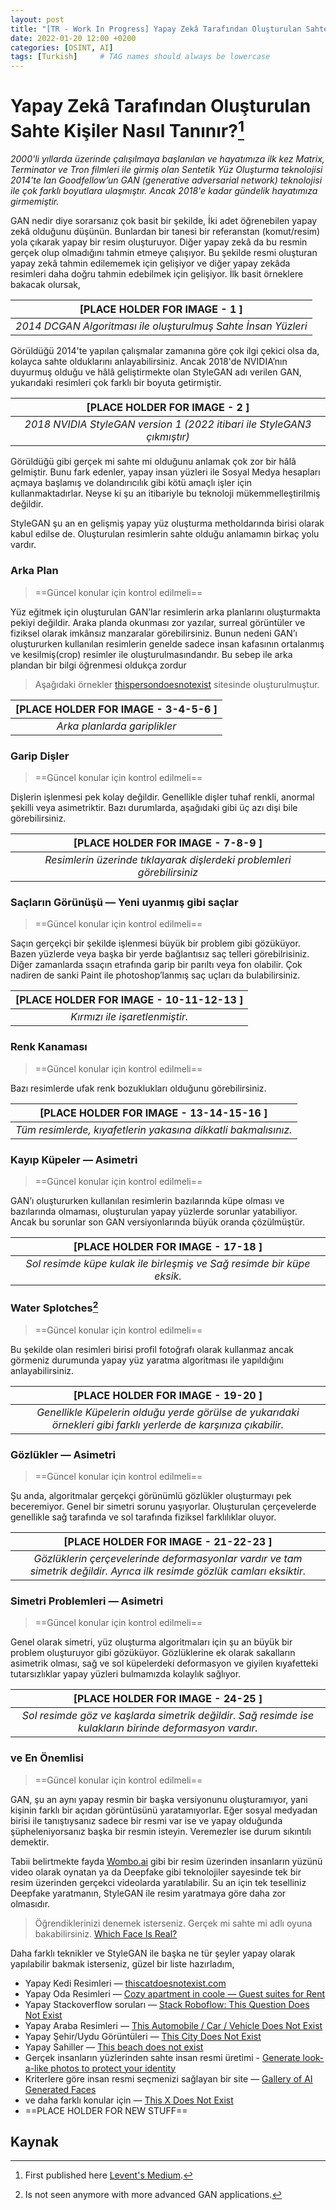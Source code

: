 ```yaml
---
layout: post
title: "[TR - Work In Progress] Yapay Zekâ Tarafından Oluşturulan Sahte Kişiler Nasıl Tanınır?"
date: 2022-01-20 12:00 +0200
categories: [OSINT, AI]
tags: [Turkish]     # TAG names should always be lowercase
---
```


# Yapay Zekâ Tarafından Oluşturulan Sahte Kişiler Nasıl Tanınır?[^1]

*2000'li yıllarda üzerinde çalışılmaya başlanılan ve hayatımıza ilk kez Matrix, Terminator ve Tron filmleri ile girmiş olan Sentetik Yüz Oluşturma teknolojisi 2014'te Ian Goodfellow’un GAN (generative adversarial network) teknolojisi ile çok farklı boyutlara ulaşmıştır. Ancak 2018'e kadar gündelik hayatımıza girmemiştir.*

GAN nedir diye sorarsanız çok basit bir şekilde, İki adet öğrenebilen yapay zekâ olduğunu düşünün. Bunlardan bir tanesi bir referanstan (komut/resim) yola çıkarak yapay bir resim oluşturuyor\. Diğer yapay zekâ da bu resmin gerçek olup olmadığını tahmin etmeye çalışıyor\. Bu şekilde resmi oluşturan yapay zekâ tahmin edilememek için gelişiyor ve diğer yapay zekâda resimleri daha doğru tahmin edebilmek için gelişiyor\. İlk basit örneklere bakacak olursak,

| [PLACE HOLDER FOR IMAGE - 1 ] |
|:--:|
| *2014 DCGAN Algoritması ile oluşturulmuş Sahte İnsan Yüzleri* |

Görüldüğü 2014'te yapılan çalışmalar zamanına göre çok ilgi çekici olsa da, kolayca sahte olduklarını anlayabilirsiniz. Ancak 2018'de NVIDIA’nın duyurmuş olduğu ve hâlâ geliştirmekte olan StyleGAN adı verilen GAN, yukarıdaki resimleri çok farklı bir boyuta getirmiştir.

| [PLACE HOLDER FOR IMAGE - 2 ] |
|:--:|
| *2018 NVIDIA StyleGAN version 1 (2022 itibari ile StyleGAN3 çıkmıştır)* |

Görüldüğü gibi gerçek mi sahte mi olduğunu anlamak çok zor bir hâlâ gelmiştir. Bunu fark edenler, yapay insan yüzleri ile Sosyal Medya hesapları açmaya başlamış ve dolandırıcılık gibi kötü amaçlı işler için kullanmaktadırlar. Neyse ki şu an itibariyle bu teknoloji mükemmelleştirilmiş değildir.

StyleGAN şu an en gelişmiş yapay yüz oluşturma metholdarında birisi olarak kabul edilse de. Oluşturulan resimlerin sahte olduğu anlamamın birkaç yolu vardır.

### Arka Plan
>
> ==Güncel konular için kontrol edilmeli==

Yüz eğitmek için oluşturulan GAN’lar resimlerin arka planlarını oluşturmakta pekiyi değildir. Araka planda okunması zor yazılar, surreal görüntüler ve fiziksel olarak imkânsız manzaralar görebilirsiniz. Bunun nedeni GAN’ı oluştururken kullanılan resimlerin genelde sadece insan kafasının ortalanmış ve kesilmiş(crop) resimler ile oluşturulmasındandır. Bu sebep ile arka plandan bir bilgi öğrenmesi oldukça zordur

> Aşağıdaki örnekler [thispersondoesnotexist](https://thispersondoesnotexist.com/) sitesinde oluşturulmuştur.

| [PLACE HOLDER FOR IMAGE - 3-4-5-6 ] |
|:--:|
| *Arka planlarda gariplikler* |

### Garip Dişler
>
> ==Güncel konular için kontrol edilmeli==

Dişlerin işlenmesi pek kolay değildir. Genellikle dişler tuhaf renkli, anormal şekilli veya asimetriktir. Bazı durumlarda, aşağıdaki gibi üç azı dişi bile görebilirsiniz.

| [PLACE HOLDER FOR IMAGE - 7-8-9 ] |
|:--:|
| *Resimlerin üzerinde tıklayarak dişlerdeki problemleri görebilirsiniz* |

### Saçların Görünüşü — Yeni uyanmış gibi saçlar
>
> ==Güncel konular için kontrol edilmeli==

Saçın gerçekçi bir şekilde işlenmesi büyük bir problem gibi gözüküyor. Bazen yüzlerde veya başka bir yerde bağlantısız saç telleri görebilrisiniz. Diğer zamanlarda ssaçın etrafında garip bir parıltı veya fon olabilir. Çok nadiren de sanki Paint ile photoshop’lanmış saç uçları da bulabilirsiniz.

| [PLACE HOLDER FOR IMAGE - 10-11-12-13 ] |
|:--:|
| *Kırmızı ile işaretlenmiştir.* |

### Renk Kanaması
>
> ==Güncel konular için kontrol edilmeli==

Bazı resimlerde ufak renk bozuklukları olduğunu görebilirsiniz.

| [PLACE HOLDER FOR IMAGE - 13-14-15-16 ] |
|:--:|
| *Tüm resimlerde, kıyafetlerin yakasına dikkatli bakmalısınız.* |

### Kayıp Küpeler — Asimetri
>
> ==Güncel konular için kontrol edilmeli==

GAN’ı oluştururken kullanılan resimlerin bazılarında küpe olması ve bazılarında olmaması, oluşturulan yapay yüzlerde sorunlar yatabiliyor. Ancak bu sorunlar son GAN versiyonlarında büyük oranda çözülmüştür.

| [PLACE HOLDER FOR IMAGE - 17-18 ] |
|:--:|
| *Sol resimde küpe kulak ile birleşmiş ve Sağ resimde bir küpe eksik.* |

### Water Splotches[^2]
>
> ==Güncel konular için kontrol edilmeli==

Bu şekilde olan resimleri birisi profil fotoğrafı olarak kullanmaz ancak görmeniz durumunda yapay yüz yaratma algoritması ile yapıldığını anlayabilirsiniz.

| [PLACE HOLDER FOR IMAGE - 19-20 ] |
|:--:|
| *Genellikle Küpelerin olduğu yerde görülse de yukarıdaki örnekleri gibi farklı yerlerde de karşınıza çıkabilir.* |

### Gözlükler — Asimetri
>
> ==Güncel konular için kontrol edilmeli==

Şu anda, algoritmalar gerçekçi görünümlü gözlükler oluşturmayı pek beceremiyor. Genel bir simetri sorunu yaşıyorlar. Oluşturulan çerçevelerde genellikle sağ tarafında ve sol tarafında fiziksel farklılıklar oluyor.

| [PLACE HOLDER FOR IMAGE - 21-22-23 ] |
|:--:|
| *Gözlüklerin çerçevelerinde deformasyonlar vardır ve tam simetrik değildir. Ayrıca ilk resimde gözlük camları eksiktir.* |

### Simetri Problemleri — Asimetri
>
> ==Güncel konular için kontrol edilmeli==

Genel olarak simetri, yüz oluşturma algoritmaları için şu an büyük bir problem oluşturuyor gibi gözüküyor. Gözlüklerine ek olarak sakalların asimetrik olması, sağ ve sol küpelerdeki deformasyon ve giyilen kıyafetteki tutarsızlıklar yapay yüzleri bulmamızda kolaylık sağlıyor.

| [PLACE HOLDER FOR IMAGE - 24-25 ] |
|:--:|
| *Sol resimde göz ve kaşlarda simetrik değildir. Sağ resimde ise kulakların birinde deformasyon vardır.* |

### ve En Önemlisi
>
> ==Güncel konular için kontrol edilmeli==

GAN, şu an aynı yapay resmin bir başka versiyonunu oluşturamıyor, yani kişinin farklı bir açıdan görüntüsünü yaratamıyorlar. Eğer sosyal medyadan birisi ile tanıştıysanız sadece bir resmi var ise ve yapay olduğunda şüpheleniyorsanız başka bir resmin isteyin. Veremezler ise durum sıkıntılı demektir.

Tabii belirtmekte fayda [Wombo.ai](https://www.w.ai/) gibi bir resim üzerinden insanların yüzünü video olarak oynatan ya da Deepfake gibi teknolojiler sayesinde tek bir resim üzerinden gerçekci videolarda yaratılabilir. Su an için tek teselliniz Deepfake yaratmanın, StyleGAN ile resim yaratmaya göre daha zor olmasıdır.

> Öğrendiklerinizi denemek isterseniz. Gerçek mi sahte mi adlı oyuna bakabilirsiniz. [Which Face Is Real?](https://www.whichfaceisreal.com/learn.html)

Daha farklı teknikler ve StyleGAN ile başka ne tür şeyler yapay olarak yapılabilir bakmak isterseniz, güzel bir liste hazırladım,

- Yapay Kedi Resimleri — [thiscatdoesnotexist.com](https://thiscatdoesnotexist.com/)
- Yapay Oda Resimleri — [Cozy apartment in coole — Guest suites for Rent](https://thisrentaldoesnotexist.com/)
- Yapay Stackoverflow soruları — [Stack Roboflow: This Question Does Not Exist](https://stackroboflow.com/)
- Yapay Araba Resimleri — [This Automobile / Car / Vehicle Does Not Exist](https://www.thisautomobiledoesnotexist.com/)
- Yapay Şehir/Uydu Görüntüleri — [This City Does Not Exist](https://thiscitydoesnotexist.com/)
- Yapay Sahiller — [This beach does not exist](https://thisbeachdoesnotexist.com/)
- Gerçek insanların yüzlerinden sahte insan resmi üretimi - [Generate look-a-like photos to protect your identity](https://generated.photos/anonymizer)
- Kriterlere göre insan resmi seçmenizi sağlayan bir site — [Gallery of AI Generated Faces](https://generated.photos/faces)
- ve daha farklı konular için — [This X Does Not Exist](https://thisxdoesnotexist.com/)
- ==PLACE HOLDER FOR NEW STUFF==

## Kaynak

[^1]: First published here [Levent's Medium](https://medium.com/@leventd/yapay-zeka-taraf%C4%B1ndan-olu%C5%9Fturulan-sahte-ki%C5%9Filer-nas%C4%B1l-tan%C4%B1n%C4%B1r-eeac3aa1dde1).
[^2]: Is not seen anymore with more advanced GAN applications.
